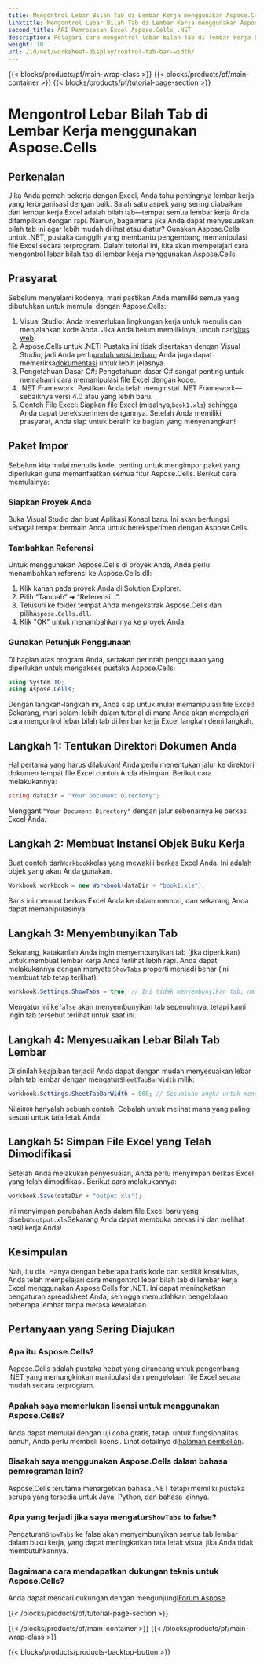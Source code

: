 ```yaml
---
title: Mengontrol Lebar Bilah Tab di Lembar Kerja menggunakan Aspose.Cells
linktitle: Mengontrol Lebar Bilah Tab di Lembar Kerja menggunakan Aspose.Cells
second_title: API Pemrosesan Excel Aspose.Cells .NET
description: Pelajari cara mengontrol lebar bilah tab di lembar kerja Excel menggunakan Aspose.Cells untuk .NET—panduan langkah demi langkah yang berisi contoh-contoh bermanfaat.
weight: 10
url: /id/net/worksheet-display/control-tab-bar-width/
---
```


{{< blocks/products/pf/main-wrap-class >}}
{{< blocks/products/pf/main-container >}}
{{< blocks/products/pf/tutorial-page-section >}}

# Mengontrol Lebar Bilah Tab di Lembar Kerja menggunakan Aspose.Cells

## Perkenalan
Jika Anda pernah bekerja dengan Excel, Anda tahu pentingnya lembar kerja yang terorganisasi dengan baik. Salah satu aspek yang sering diabaikan dari lembar kerja Excel adalah bilah tab—tempat semua lembar kerja Anda ditampilkan dengan rapi. Namun, bagaimana jika Anda dapat menyesuaikan bilah tab ini agar lebih mudah dilihat atau diatur? Gunakan Aspose.Cells untuk .NET, pustaka canggih yang membantu pengembang memanipulasi file Excel secara terprogram. Dalam tutorial ini, kita akan mempelajari cara mengontrol lebar bilah tab di lembar kerja menggunakan Aspose.Cells. 
## Prasyarat
Sebelum menyelami kodenya, mari pastikan Anda memiliki semua yang dibutuhkan untuk memulai dengan Aspose.Cells:
1.  Visual Studio: Anda memerlukan lingkungan kerja untuk menulis dan menjalankan kode Anda. Jika Anda belum memilikinya, unduh dari[situs web](https://visualstudio.microsoft.com/).
2.  Aspose.Cells untuk .NET: Pustaka ini tidak disertakan dengan Visual Studio, jadi Anda perlu[unduh versi terbaru](https://releases.aspose.com/cells/net/) Anda juga dapat memeriksa[dokumentasi](https://reference.aspose.com/cells/net/) untuk lebih jelasnya.
3. Pengetahuan Dasar C#: Pengetahuan dasar C# sangat penting untuk memahami cara memanipulasi file Excel dengan kode.
4. .NET Framework: Pastikan Anda telah menginstal .NET Framework—sebaiknya versi 4.0 atau yang lebih baru.
5.  Contoh File Excel: Siapkan file Excel (misalnya,`book1.xls`) sehingga Anda dapat bereksperimen dengannya.
Setelah Anda memiliki prasyarat, Anda siap untuk beralih ke bagian yang menyenangkan!
## Paket Impor
Sebelum kita mulai menulis kode, penting untuk mengimpor paket yang diperlukan guna memanfaatkan semua fitur Aspose.Cells. Berikut cara memulainya:
### Siapkan Proyek Anda
Buka Visual Studio dan buat Aplikasi Konsol baru. Ini akan berfungsi sebagai tempat bermain Anda untuk bereksperimen dengan Aspose.Cells.
### Tambahkan Referensi
Untuk menggunakan Aspose.Cells di proyek Anda, Anda perlu menambahkan referensi ke Aspose.Cells.dll:
1. Klik kanan pada proyek Anda di Solution Explorer.
2. Pilih “Tambah” ➜ “Referensi…”.
3.  Telusuri ke folder tempat Anda mengekstrak Aspose.Cells dan pilih`Aspose.Cells.dll`.
4. Klik "OK" untuk menambahkannya ke proyek Anda.
### Gunakan Petunjuk Penggunaan
Di bagian atas program Anda, sertakan perintah penggunaan yang diperlukan untuk mengakses pustaka Aspose.Cells:
```csharp
using System.IO;
using Aspose.Cells;
```
Dengan langkah-langkah ini, Anda siap untuk mulai memanipulasi file Excel!
Sekarang, mari selami lebih dalam tutorial di mana Anda akan mempelajari cara mengontrol lebar bilah tab di lembar kerja Excel langkah demi langkah.
## Langkah 1: Tentukan Direktori Dokumen Anda
Hal pertama yang harus dilakukan! Anda perlu menentukan jalur ke direktori dokumen tempat file Excel contoh Anda disimpan. Berikut cara melakukannya:
```csharp
string dataDir = "Your Document Directory";
```
 Mengganti`"Your Document Directory"` dengan jalur sebenarnya ke berkas Excel Anda.
## Langkah 2: Membuat Instansi Objek Buku Kerja
 Buat contoh dari`Workbook`kelas yang mewakili berkas Excel Anda. Ini adalah objek yang akan Anda gunakan.
```csharp
Workbook workbook = new Workbook(dataDir + "book1.xls");
```
Baris ini memuat berkas Excel Anda ke dalam memori, dan sekarang Anda dapat memanipulasinya.
## Langkah 3: Menyembunyikan Tab
 Sekarang, katakanlah Anda ingin menyembunyikan tab (jika diperlukan) untuk membuat lembar kerja Anda terlihat lebih rapi. Anda dapat melakukannya dengan menyetel`ShowTabs` properti menjadi benar (ini membuat tab tetap terlihat):
```csharp
workbook.Settings.ShowTabs = true; // Ini tidak menyembunyikan tab, namun ada baiknya untuk mengingatkan diri kita sendiri!
```
 Mengatur ini ke`false` akan menyembunyikan tab sepenuhnya, tetapi kami ingin tab tersebut terlihat untuk saat ini.
## Langkah 4: Menyesuaikan Lebar Bilah Tab Lembar
 Di sinilah keajaiban terjadi! Anda dapat dengan mudah menyesuaikan lebar bilah tab lembar dengan mengatur`SheetTabBarWidth` milik:
```csharp
workbook.Settings.SheetTabBarWidth = 800; // Sesuaikan angka untuk mengubah lebar
```
 Nilai`800` hanyalah sebuah contoh. Cobalah untuk melihat mana yang paling sesuai untuk tata letak Anda!
## Langkah 5: Simpan File Excel yang Telah Dimodifikasi
Setelah Anda melakukan penyesuaian, Anda perlu menyimpan berkas Excel yang telah dimodifikasi. Berikut cara melakukannya:
```csharp
workbook.Save(dataDir + "output.xls");
```
 Ini menyimpan perubahan Anda dalam file Excel baru yang disebut`output.xls`Sekarang Anda dapat membuka berkas ini dan melihat hasil kerja Anda!
## Kesimpulan
Nah, itu dia! Hanya dengan beberapa baris kode dan sedikit kreativitas, Anda telah mempelajari cara mengontrol lebar bilah tab di lembar kerja Excel menggunakan Aspose.Cells for .NET. Ini dapat meningkatkan pengaturan spreadsheet Anda, sehingga memudahkan pengelolaan beberapa lembar tanpa merasa kewalahan. 
## Pertanyaan yang Sering Diajukan
### Apa itu Aspose.Cells?
Aspose.Cells adalah pustaka hebat yang dirancang untuk pengembang .NET yang memungkinkan manipulasi dan pengelolaan file Excel secara mudah secara terprogram.
### Apakah saya memerlukan lisensi untuk menggunakan Aspose.Cells?
 Anda dapat memulai dengan uji coba gratis, tetapi untuk fungsionalitas penuh, Anda perlu membeli lisensi. Lihat detailnya di[halaman pembelian](https://purchase.aspose.com/buy).
### Bisakah saya menggunakan Aspose.Cells dalam bahasa pemrograman lain?
Aspose.Cells terutama menargetkan bahasa .NET tetapi memiliki pustaka serupa yang tersedia untuk Java, Python, dan bahasa lainnya.
###  Apa yang terjadi jika saya mengatur`ShowTabs` to false?
 Pengaturan`ShowTabs` ke false akan menyembunyikan semua tab lembar dalam buku kerja, yang dapat meningkatkan tata letak visual jika Anda tidak membutuhkannya.
### Bagaimana cara mendapatkan dukungan teknis untuk Aspose.Cells?
Anda dapat mencari dukungan dengan mengunjungi[Forum Aspose](https://forum.aspose.com/c/cells/9).

{{< /blocks/products/pf/tutorial-page-section >}}

{{< /blocks/products/pf/main-container >}}
{{< /blocks/products/pf/main-wrap-class >}}

{{< blocks/products/products-backtop-button >}}
